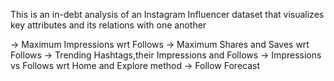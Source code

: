 This is an in-debt analysis of an Instagram Influencer dataset that visualizes key attributes and its relations with one another

-> Maximum Impressions wrt Follows
-> Maximum Shares and Saves wrt Follows
-> Trending Hashtags,their Impressions and Follows
-> Impressions vs Follows wrt Home and Explore method
-> Follow Forecast


